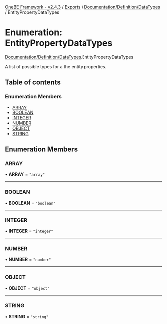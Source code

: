 [OneBE Framework - v2.4.3](../README.md) / [Exports](../modules.md) / [Documentation/Definition/DataTypes](../modules/Documentation_Definition_DataTypes.md) / EntityPropertyDataTypes

# Enumeration: EntityPropertyDataTypes

[Documentation/Definition/DataTypes](../modules/Documentation_Definition_DataTypes.md).EntityPropertyDataTypes

A list of possible types for a the entity properties.

## Table of contents

### Enumeration Members

- [ARRAY](Documentation_Definition_DataTypes.EntityPropertyDataTypes.md#array)
- [BOOLEAN](Documentation_Definition_DataTypes.EntityPropertyDataTypes.md#boolean)
- [INTEGER](Documentation_Definition_DataTypes.EntityPropertyDataTypes.md#integer)
- [NUMBER](Documentation_Definition_DataTypes.EntityPropertyDataTypes.md#number)
- [OBJECT](Documentation_Definition_DataTypes.EntityPropertyDataTypes.md#object)
- [STRING](Documentation_Definition_DataTypes.EntityPropertyDataTypes.md#string)

## Enumeration Members

### ARRAY

• **ARRAY** = ``"array"``

___

### BOOLEAN

• **BOOLEAN** = ``"boolean"``

___

### INTEGER

• **INTEGER** = ``"integer"``

___

### NUMBER

• **NUMBER** = ``"number"``

___

### OBJECT

• **OBJECT** = ``"object"``

___

### STRING

• **STRING** = ``"string"``
